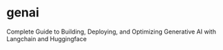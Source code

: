 # genai
Complete Guide to Building, Deploying, and Optimizing Generative AI with Langchain and Huggingface
